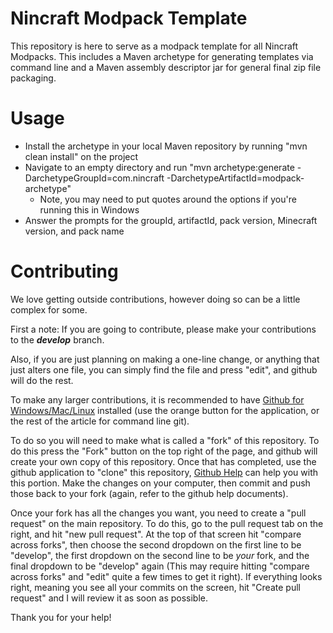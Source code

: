 Nincraft Modpack Template
===
This repository is here to serve as a modpack template for all Nincraft Modpacks. This includes a Maven archetype for generating templates via command line and a Maven assembly descriptor jar for general final zip file packaging.

Usage
===
- Install the archetype in your local Maven repository by running "mvn clean install" on the project
- Navigate to an empty directory and run "mvn archetype:generate -DarchetypeGroupId=com.nincraft -DarchetypeArtifactId=modpack-archetype"
  - Note, you may need to put quotes around the options if you're running this in Windows
- Answer the prompts for the groupId, artifactId, pack version, Minecraft version, and pack name  

Contributing
===
We love getting outside contributions, however doing so can be a little complex for some.

First a note: If you are going to contribute, please make your contributions to the ___develop___ branch.

Also, if you are just planning on making a one-line change, or anything that just alters one file, you can simply find the file and press "edit", and github will do the rest.

To make any larger contributions, it is recommended to have [Github for Windows/Mac/Linux](https://help.github.com/articles/set-up-git) installed (use the orange button for the application, or the rest of the article for command line git).

To do so you will need to make what is called a "fork" of this repository. To do this press the "Fork" button on the top right of the page, and github will create your own copy of this repository. Once that has completed, use the github application to "clone" this repository, [Github Help](http://help.github.com) can help you with this portion. Make the changes on your computer, then commit and push those back to your fork (again, refer to the github help documents).

Once your fork has all the changes you want, you need to create a "pull request" on the main repository. To do this, go to the pull request tab on the right, and hit "new pull request". At the top of that screen hit "compare across forks", then choose the second dropdown on the first line to be "develop", the first dropdown on the second line to be _your_ fork, and the final dropdown to be "develop" again (This may require hitting "compare across forks" and "edit" quite a few times to get it right). If everything looks right, meaning you see all your commits on the screen, hit "Create pull request" and I will review it as soon as possible.

Thank you for your help!

